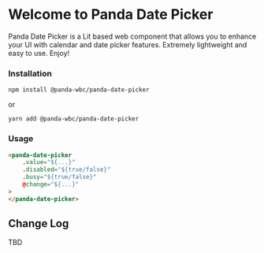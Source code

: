 # Welcome to Panda Date Picker
Panda Date Picker is a Lit based web component that allows you to enhance your UI with calendar and date picker features. Extremely lightweight and easy to use.
Enjoy!

### Installation
```npm install @panda-wbc/panda-date-picker```

or 

```yarn add @panda-wbc/panda-date-picker```

### Usage

```html
<panda-date-picker
	.value="${...}"
	.disabled="${true/false}"
	.busy="${true/false}"
	@change="${...}"
>
</panda-date-picker>
```

## Change Log

TBD